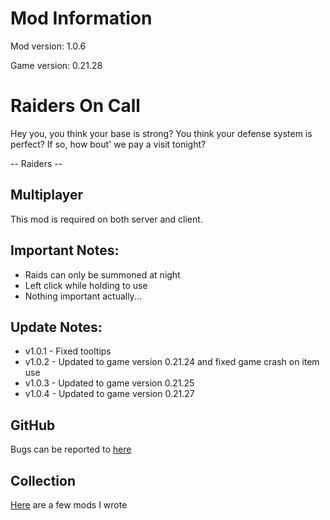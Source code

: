 # Mod Information

Mod version: 1.0.6

Game version: 0.21.28

# Raiders On Call

Hey you, you think your base is strong?
You think your defense system is perfect?
If so, how bout' we pay a visit tonight?

-- Raiders -- 

## Multiplayer

This mod is required on both server and client.

## Important Notes:

- Raids can only be summoned at night
- Left click while holding to use
- Nothing important actually...

## Update Notes:
- v1.0.1 - Fixed tooltips
- v1.0.2 - Updated to game version 0.21.24 and fixed game crash on item use
- v1.0.3 - Updated to game version 0.21.25
- v1.0.4 - Updated to game version 0.21.27

## GitHub

Bugs can be reported to [here](https://github.com/dianchia/RaidersOnCall/issues)

## Collection

[Here](https://github.com/dianchia/Necesse-Mods) are a few mods I wrote
